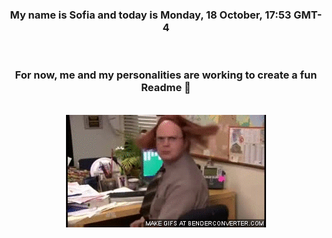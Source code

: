 


<div align="center">
<h3 >My name is Sofia and today is Monday, 18 October, 17:53 GMT-4</h3><br>
<h3 >For now, me and my personalities are working to create a fun Readme 👋
</h3><br>
<img src='img/dwight.gif' alt='working...'/>
</div>
